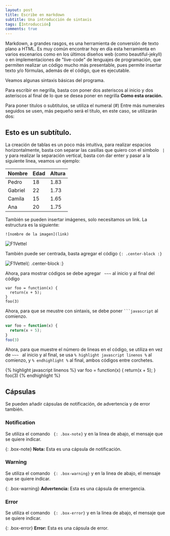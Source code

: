 ```yaml
---
layout: post
title: Escribe en markdown
subtitle: Una introducción de sintaxis
tags: [Introducción]
comments: true
---
```


Markdown, a grandes rasgos, es una herramienta de conversión de texto plano a HTML. Es muy común encontrar hoy en día esta herramienta en varios escenarios como en los últimos diseños web (como beautiful-jekyll) o en implementaciones de "live-code" de lenguajes de programación, que permiten realizar un código mucho más presentable, pues permite insertar texto y/o fórmulas, además de el código, que es ejecutable. 

Veamos algunas sintaxis básicas del programa.

Para escribir en negrilla, basta con poner dos asteriscos al inicio y dos asteriscos al final de lo que se desea poner en negrilla **Como esta oración.**

Para poner titulos o subtitulos, se utiliza el numeral (#) Entre más numerales seguidos se usen, más pequeño será el título, en este caso, se utilizarán dos: 

## Esto es un subtítulo.

La creación de tablas es un poco más intuitiva, para realizar espacios horizontalmente, basta con separar las casillas que quiero con el simbolo ` |` y para realizar la separación vertical, basta con dar enter y pasar a la siguiente linea, veamos un ejemplo:


| Nombre | Edad | Altura |
| :------ |:--- | :--- |
| Pedro | 18 | 1.83 |
| Gabriel | 22 | 1.73 |
| Camila | 15 | 1.65 |
| Ana | 20 | 1.75 |


También se pueden insertar imágenes, solo necesitamos un link. La estructura es la siguiente: 

~~~
![nombre de la imagen](link)
~~~

![F1Vettel](https://cdn.newsapi.com.au/image/v1/4491b635d7fabb87059e9978a41dd196?width=320&height=240)

También puede ser centrada, basta agregar el código `{: .center-block :}`

![F1Vettel](https://cdn.newsapi.com.au/image/v1/4491b635d7fabb87059e9978a41dd196?width=320&height=240){: .center-block :}

Ahora, para mostrar códigos se debe agregar ` ~~~` al inicio y al final del código

~~~
var foo = function(x) {
  return(x + 5);
}
foo(3)
~~~

Ahora, para que se meustre con sintaxis, se debe poner ` ```javascript ` al comienzo. 

```javascript
var foo = function(x) {
  return(x + 5);
}
foo(3)
```

Ahora, para que muestre el número de lineas en el código, se utiliza en vez de `~~~ ` al inicio y al final, se usa
`% highlight javascript linenos %` al comienzo, y `% endhighlight %` al final, ambos códigos entre corchetes.

{% highlight javascript linenos %}
var foo = function(x) {
  return(x + 5);
}
foo(3)
{% endhighlight %}

## Cápsulas
Se pueden añadir cápsulas de notificación, de advertencia y de error también.

### Notification

Se utiliza el comando ` {: .box-note}` y en la linea de abajo, el mensaje que se quiere indicar.

{: .box-note}
**Nota:** Esta es una cápsula de notificación.

### Warning

Se utiliza el comando ` {: .box-warning}` y en la linea de abajo, el mensaje que se quiere indicar.

{: .box-warning}
**Advertencia:** Esta es una cápsula de emergencia.

### Error

Se utiliza el comando ` {: .box-error}` y en la linea de abajo, el mensaje que se quiere indicar.

{: .box-error}
**Error:** Esta es una cápsula de error.
